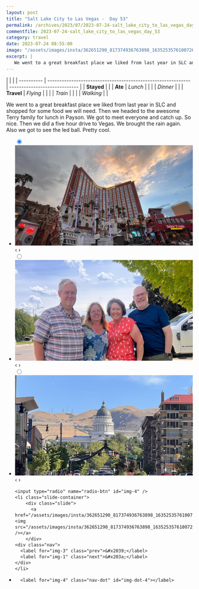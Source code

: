 ```yaml
---
layout: post
title: "Salt Lake City to Las Vegas -  Day 53"
permalink: /archives/2023/07/2023-07-24-salt_lake_city_to_las_vegas_day_53.html
commentfile: 2023-07-24-salt_lake_city_to_las_vegas_day_53
category: travel
date: 2023-07-24 08:55:00
image: "/assets/images/insta/362651290_817374936763898_163525357610072660_n_17870374400952024.jpg"
excerpt: |
   We went to a great breakfast place we liked from last year in SLC and shopped for some food we will need. Then we headed to the awesome Terry family for lunch in Payson. We got to meet everyone and catch up. So nice. Then we did a five hour drive to Vegas. We brought the rain again. Also we got to see the led ball. Pretty cool.
---
```


|            |                                                              |
| ---------- | ------------------------------------------------------------ | ----------------------------- |
| **Stayed** |  |
| **Ate**    | _Lunch_                                                      |          |
|            | _Dinner_                                                     |          |
| **Travel** | _Flying_                                                     |          |
|            | _Train_                                                      |          |
|            | _Walking_                                                    |          |


 We went to a great breakfast place we liked from last year in SLC and shopped for some food we will need. Then we headed to the awesome Terry family for lunch in Payson. We got to meet everyone and catch up. So nice. Then we did a five hour drive to Vegas. We brought the rain again. Also we got to see the led ball. Pretty cool.


<ul class="slides">
    <input type="radio" name="radio-btn" id="img-1" checked="checked" />
    <li class="slide-container">
        <div class="slide">
          <a href="/assets/images/insta/362875964_276583721650914_7317047874007052683_n_17996369627071545.jpg"><img src="/assets/images/insta/362875964_276583721650914_7317047874007052683_n_17996369627071545.jpg" /></a>
        </div>
    <div class="nav">
      <label for="img-4" class="prev">&#x2039;</label>
      <label for="img-2" class="next">&#x203a;</label>
    </div>
    </li>
        <input type="radio" name="radio-btn" id="img-2"  />
    <li class="slide-container">
        <div class="slide">
          <a href="/assets/images/insta/362657727_1497456154416557_5225746390402476067_n_17844981984028714.jpg"><img src="/assets/images/insta/362657727_1497456154416557_5225746390402476067_n_17844981984028714.jpg" /></a>
        </div>
    <div class="nav">
      <label for="img-1" class="prev">&#x2039;</label>
      <label for="img-3" class="next">&#x203a;</label>
    </div>
    </li>
        <input type="radio" name="radio-btn" id="img-3"  />
    <li class="slide-container">
        <div class="slide">
          <a href="/assets/images/insta/362365895_801402124790419_3693599899815467186_n_17960727083477751.jpg"><img src="/assets/images/insta/362365895_801402124790419_3693599899815467186_n_17960727083477751.jpg" /></a>
        </div>
    <div class="nav">
      <label for="img-2" class="prev">&#x2039;</label>
      <label for="img-4" class="next">&#x203a;</label>
    </div>
    </li>
    
    <input type="radio" name="radio-btn" id="img-4" />
    <li class="slide-container">
        <div class="slide">
          <a href="/assets/images/insta/362651290_817374936763898_163525357610072660_n_17870374400952024.jpg"><img src="/assets/images/insta/362651290_817374936763898_163525357610072660_n_17870374400952024.jpg" /></a>
        </div>
    <div class="nav">
      <label for="img-3" class="prev">&#x2039;</label>
      <label for="img-1" class="next">&#x203a;</label>
    </div>
    </li>
			
<li class="nav-dots">
      <label for="img-1" class="nav-dot" id="img-dot-1"></label>
      <label for="img-2" class="nav-dot" id="img-dot-2"></label>
      <label for="img-3" class="nav-dot" id="img-dot-3"></label>

      <label for="img-4" class="nav-dot" id="img-dot-4"></label>

</li>
</ul>        
             

		